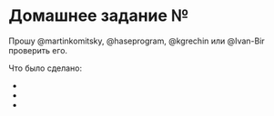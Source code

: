 # Домашнее задание №

Прошу @martinkomitsky, @haseprogram, @kgrechin или @Ivan-Bir проверить его.

Что было сделано:

-
-
-
